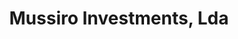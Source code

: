 ---
title: 'Mussiro Investments, Lda'
image: >-
  https://res.cloudinary.com/izitech/image/upload/c_scale,q_60,w_1080/v1556053675/websites/MussiroInvestments.webp
link: https://mussiroinvestments.com/
---